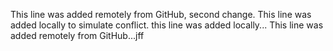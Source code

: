 This line was added remotely from GitHub, second change.
This line was added locally to simulate conflict.
this line was added locally...
This line was added remotely from GitHub...jff

